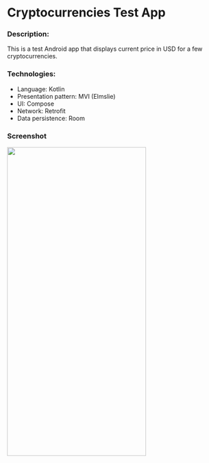 # Cryptocurrencies Test App

### Description:
This is a test Android app that displays current price in USD for a few cryptocurrencies. 

### Technologies:
* Language: Kotlin
* Presentation pattern: MVI (Elmslie)
* UI: Compose
* Network: Retrofit
* Data persistence: Room



### Screenshot

<img src="https://github.com/ksapozhkov/cryptocurrencies_test/blob/master/app/screenshots/main_screen.png" width="324" height="720"/>

